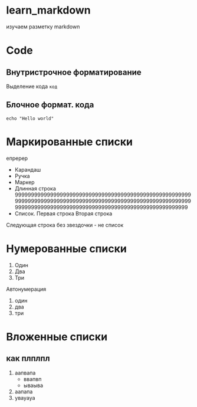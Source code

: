 # learn_markdown

изучаем разметку markdown

# Code

## Внутристрочное форматирование 
Выделение кода `код`

## Блочное формат. кода

```
echo "Hello world"
```

# Маркированные списки 

епререр

* Карандаш
* Ручка
* Маркер
* Длинная строка 99999999999999999999999999999999999999999999999999999999999999999999999999999999999999999999999999999999999999999999999999999999999999999999999999999999999999999999
* Список. Первая строка
Вторая строка 

Следующая строка без звездочки - не список

# Нумерованные списки 

1. Один
2. Два
3. Три

Автонумерация

1. один
1. два
1. три

# Вложенные списки

## как плплпл

1. аапвапа
    * ввапвп
    * ываыва
2. аапапа
3. увауауа
